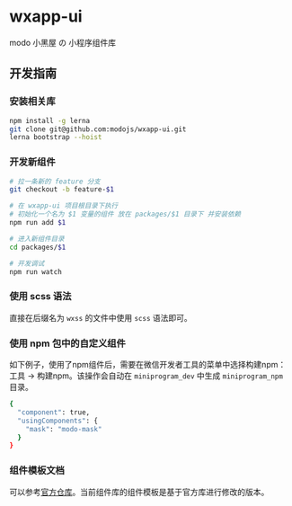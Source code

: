 # wxapp-ui

modo 小黑屋 の 小程序组件库

## 开发指南

### 安装相关库

```bash
npm install -g lerna
git clone git@github.com:modojs/wxapp-ui.git
lerna bootstrap --hoist
```

### 开发新组件

```bash
# 拉一条新的 feature 分支
git checkout -b feature-$1

# 在 wxapp-ui 项目根目录下执行
# 初始化一个名为 $1 变量的组件 放在 packages/$1 目录下 并安装依赖
npm run add $1

# 进入新组件目录
cd packages/$1

# 开发调试
npm run watch
```

### 使用 scss 语法

直接在后缀名为 `wxss` 的文件中使用 `scss` 语法即可。

### 使用 npm 包中的自定义组件

如下例子，使用了npm组件后，需要在微信开发者工具的菜单中选择构建npm：工具 -> 构建npm。该操作会自动在 `miniprogram_dev` 中生成 `miniprogram_npm` 目录。

```bash
{
  "component": true,
  "usingComponents": {
    "mask": "modo-mask"
  }
}
```

### 组件模板文档

可以参考[官方仓库](https://github.com/wechat-miniprogram/miniprogram-custom-component)。当前组件库的组件模板是基于官方库进行修改的版本。
